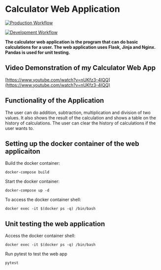 # Calculator Web Application

[![Production Workflow](https://github.com/sagedemage/CalculatorWebApp/actions/workflows/prod.yml/badge.svg)](https://github.com/sagedemage/CalculatorWebApp/actions/workflows/prod.yml)

[![Development Workflow](https://github.com/sagedemage/CalculatorWebApp/actions/workflows/dev.yml/badge.svg)](https://github.com/sagedemage/CalculatorWebApp/actions/workflows/dev.yml)


**The calculator web application is the program that
can do basic calculations for a user. 
The web application uses Flask, Jinja and Nginx.
Pandas is used for unit testing.** 

## Video Demonstration of my Calculator Web App
[https://www.youtube.com/watch?v=nUKfz3-4IQQ](https://www.youtube.com/watch?v=nUKfz3-4IQQ)

## Functionality of the Application
The user can do addition, subtraction, multiplication and division of 
two values. It also shows the result of the calculation and shows a 
table on the history of calculations. The user can clear the history 
of calculations if the user wants to.

## Setting up the docker container of the web applicaiton

Build the docker container:
````
docker-compose build
````

Start the docker container:
````
docker-compose up -d
````

To access the docker container shell:
````
docker exec -it $(docker ps -q) /bin/bash
````

## Unit testing the web application

Access the docker container shell:
````
docker exec -it $(docker ps -q) /bin/bash
````

Run pytest to test the web app
```
pytest
```
